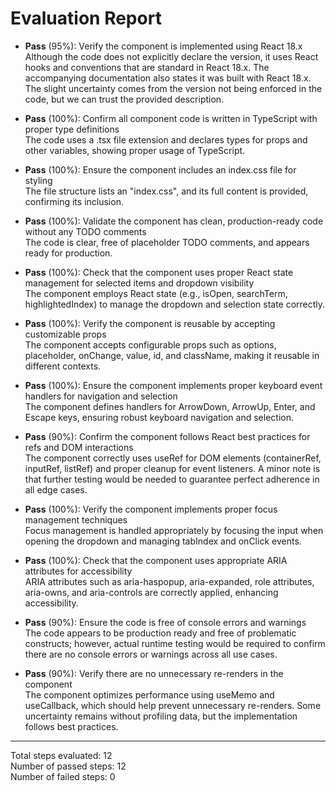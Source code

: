 # Evaluation Report

- **Pass** (95%): Verify the component is implemented using React 18.x  
  Although the code does not explicitly declare the version, it uses React hooks and conventions that are standard in React 18.x. The accompanying documentation also states it was built with React 18.x. The slight uncertainty comes from the version not being enforced in the code, but we can trust the provided description.

- **Pass** (100%): Confirm all component code is written in TypeScript with proper type definitions  
  The code uses a .tsx file extension and declares types for props and other variables, showing proper usage of TypeScript.

- **Pass** (100%): Ensure the component includes an index.css file for styling  
  The file structure lists an "index.css", and its full content is provided, confirming its inclusion.

- **Pass** (100%): Validate the component has clean, production-ready code without any TODO comments  
  The code is clear, free of placeholder TODO comments, and appears ready for production.

- **Pass** (100%): Check that the component uses proper React state management for selected items and dropdown visibility  
  The component employs React state (e.g., isOpen, searchTerm, highlightedIndex) to manage the dropdown and selection state correctly.

- **Pass** (100%): Verify the component is reusable by accepting customizable props  
  The component accepts configurable props such as options, placeholder, onChange, value, id, and className, making it reusable in different contexts.

- **Pass** (100%): Ensure the component implements proper keyboard event handlers for navigation and selection  
  The component defines handlers for ArrowDown, ArrowUp, Enter, and Escape keys, ensuring robust keyboard navigation and selection.

- **Pass** (90%): Confirm the component follows React best practices for refs and DOM interactions  
  The component correctly uses useRef for DOM elements (containerRef, inputRef, listRef) and proper cleanup for event listeners. A minor note is that further testing would be needed to guarantee perfect adherence in all edge cases.

- **Pass** (100%): Verify the component implements proper focus management techniques  
  Focus management is handled appropriately by focusing the input when opening the dropdown and managing tabIndex and onClick events.

- **Pass** (100%): Check that the component uses appropriate ARIA attributes for accessibility  
  ARIA attributes such as aria-haspopup, aria-expanded, role attributes, aria-owns, and aria-controls are correctly applied, enhancing accessibility.

- **Pass** (90%): Ensure the code is free of console errors and warnings  
  The code appears to be production ready and free of problematic constructs; however, actual runtime testing would be required to confirm there are no console errors or warnings across all use cases.

- **Pass** (90%): Verify there are no unnecessary re-renders in the component  
  The component optimizes performance using useMemo and useCallback, which should help prevent unnecessary re-renders. Some uncertainty remains without profiling data, but the implementation follows best practices.

---

Total steps evaluated: 12  
Number of passed steps: 12  
Number of failed steps: 0